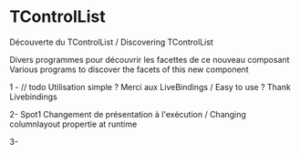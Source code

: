 # TControlList
Découverte du TControlList /  Discovering TControlList 

Divers programmes pour découvrir les facettes de ce nouveau composant
Various programs to discover the facets of this new component

1 - // todo 
Utilisation simple ? Merci aux LiveBindings  / Easy to use ? Thank Livebindings 

2- Spot1
Changement de présentation à l'exécution / Changing columnlayout propertie at runtime

3- 
